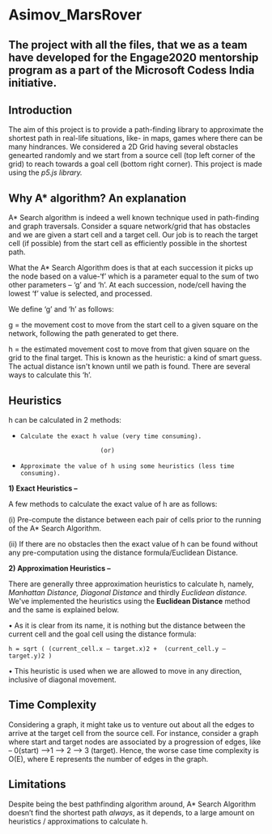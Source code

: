 # Asimov_MarsRover
The project with all the files, that we as a team have developed for the Engage2020 mentorship program as a part of the Microsoft Codess India initiative.
--------
## Introduction
The aim of this project is to provide a path-finding library to approximate the shortest path in real-life situations, like- in maps, games where there can be many hindrances.
We considered a 2D Grid having several obstacles genearted randomly and we start from a source cell (top left corner of the grid) to reach towards a goal cell (bottom right corner). This project is made using the _p5.js library._
## Why A* algorithm? An explanation
A* Search algorithm is indeed a well known technique used in path-finding and graph traversals. Consider a square network/grid that has obstacles and we are given a start cell and a target cell. Our job is to reach the target cell (if possible) from the start cell as efficiently possible in the shortest path. 

What the A* Search Algorithm does is that at each succession it picks up the node based on a value-‘f’ which is a parameter equal to the sum of two other parameters – ‘g’ and ‘h’. At each succession, node/cell having the lowest ‘f’ value is selected, and processed.

We define ‘g’ and ‘h’ as follows:

g = the movement cost to move from the start cell to a given square on the network, following the path generated to get there.

h = the estimated movement cost to move from that given square on the grid to the final target. This is known as the heuristic: a kind of smart guess. The actual distance isn't known until we path is found. There are several ways to calculate this ‘h’.
## Heuristics
h can be calculated in 2 methods:
* `Calculate the exact h value (very time consuming).` 

                            (or)
                            
* `Approximate the value of h using some heuristics (less time consuming).`

**1) Exact Heuristics –**

A few methods to calculate the exact value of h are as follows:

(i) Pre-compute the distance between each pair of cells prior to the running of the A* Search Algorithm.

(ii) If there are no obstacles then the exact value of h can be found without any pre-computation using the distance formula/Euclidean Distance.

**2) Approximation Heuristics –**

There are generally three approximation heuristics to calculate h, namely, _Manhattan Distance, Diagonal Distance_ and thirdly _Euclidean distance._ We've implemented the heuristics using the **Euclidean Distance** method and the same is explained below.

• As it is clear from its name, it is nothing but the distance between the current cell and the goal cell using the distance formula:
   
   `h = sqrt ( (current_cell.x – target.x)2 + 
            (current_cell.y – target.y)2 )` 
            
• This heuristic is used when we are allowed to move in any direction, inclusive of diagonal movement.
## Time Complexity
Considering a graph, it might take us to venture out about all the edges to arrive at the target cell from the source cell. For instance, consider a graph where start and target nodes are associated by a progression of edges, like – 0(start) –>1 –> 2 –> 3 (target).
Hence, the worse case time complexity is O(E), where E represents the number of edges in the graph.
## Limitations
Despite being the best pathfinding algorithm around, A* Search Algorithm doesn’t find the shortest path _always_, as it depends, to a large amount on heuristics / approximations to calculate h.




